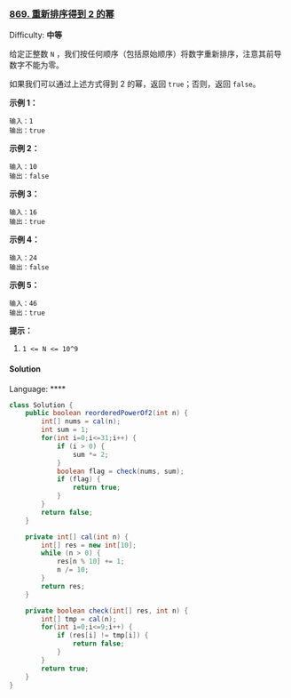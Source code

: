 ### [869\. 重新排序得到 2 的幂](https://leetcode-cn.com/problems/reordered-power-of-2/)

Difficulty: **中等**


给定正整数 `N` ，我们按任何顺序（包括原始顺序）将数字重新排序，注意其前导数字不能为零。

如果我们可以通过上述方式得到 2 的幂，返回 `true`；否则，返回 `false`。

**示例 1：**

```
输入：1
输出：true
```

**示例 2：**

```
输入：10
输出：false
```

**示例 3：**

```
输入：16
输出：true
```

**示例 4：**

```
输入：24
输出：false
```

**示例 5：**

```
输入：46
输出：true
```

**提示：**

1.  `1 <= N <= 10^9`


#### Solution

Language: ****

```java
class Solution {
    public boolean reorderedPowerOf2(int n) {
        int[] nums = cal(n);
        int sum = 1;
        for(int i=0;i<=31;i++) {
            if (i > 0) {
                sum *= 2;
            }
            boolean flag = check(nums, sum);
            if (flag) {
                return true;
            }
        }
        return false;
    }

    private int[] cal(int n) {
        int[] res = new int[10];
        while (n > 0) {
            res[n % 10] += 1;
            n /= 10;
        }
        return res;
    }

    private boolean check(int[] res, int n) {
        int[] tmp = cal(n);
        for(int i=0;i<=9;i++) {
            if (res[i] != tmp[i]) {
                return false;
            }
        }
        return true;
    }
}
```